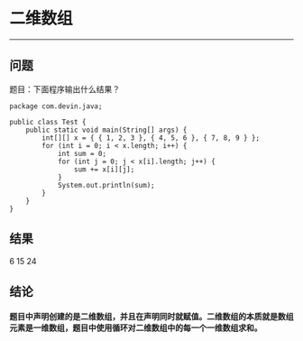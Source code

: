 # 二维数组
---
## 问题
题目：下面程序输出什么结果？
```
package com.devin.java;

public class Test {
	public static void main(String[] args) {
		int[][] x = { { 1, 2, 3 }, { 4, 5, 6 }, { 7, 8, 9 } };
		for (int i = 0; i < x.length; i++) {
			int sum = 0;
			for (int j = 0; j < x[i].length; j++) {
				sum += x[i][j];
			}
			System.out.println(sum);
		}
	}
}
```
## 结果
6
15
24
## 结论
#### 题目中声明创建的是二维数组，并且在声明同时就赋值。二维数组的本质就是数组元素是一维数组，题目中使用循环对二维数组中的每一个一维数组求和。